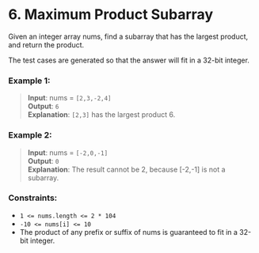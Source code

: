 # 6. Maximum Product Subarray

Given an integer array nums, find a 
subarray
 that has the largest product, and return the product.

The test cases are generated so that the answer will fit in a 32-bit integer.

 

### Example 1:

> **Input**: nums = `[2,3,-2,4]` <br>
> **Output**: `6` <br>
> **Explanation**: `[2,3]` has the largest product 6.

### Example 2:

> **Input**: nums = `[-2,0,-1]` <br>
> **Output**: `0` <br>
> **Explanation**: The result cannot be 2, because [-2,-1] is not a subarray.
 

### Constraints:

- `1 <= nums.length <= 2 * 104` <br>
- `-10 <= nums[i] <= 10` <br>
- The product of any prefix or suffix of nums is guaranteed to fit in a 32-bit integer.